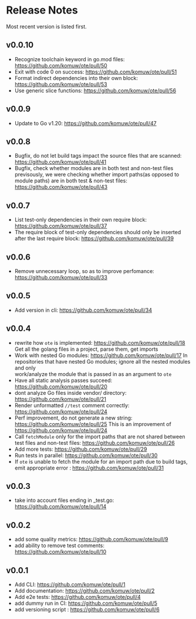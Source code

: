 # Release Notes

Most recent version is listed first.  


## v0.0.10
- Recognize toolchain keyword in go.mod files: https://github.com/komuw/ote/pull/50
- Exit with code 0 on success: https://github.com/komuw/ote/pull/51
- Format indirect dependencies into their own block: https://github.com/komuw/ote/pull/53
- Use generic slice functions: https://github.com/komuw/ote/pull/56

## v0.0.9
- Update to Go v1.20: https://github.com/komuw/ote/pull/47

## v0.0.8
- Bugfix, do not let build tags impact the source files that are scanned: https://github.com/komuw/ote/pull/41
- Bugfix, check whether modules are in both test and non-test files
  previsously, we were checking whether import paths(as opposed to module paths) are in both test & non-test files: https://github.com/komuw/ote/pull/43


## v0.0.7
- List test-only dependencies in their own require block: https://github.com/komuw/ote/pull/37
- The require block of test-only dependencies should only be inserted after the last require block: https://github.com/komuw/ote/pull/39


## v0.0.6
- Remove unnecessary loop, so as to improve perfomance: https://github.com/komuw/ote/pull/33


## v0.0.5
- Add version in cli: https://github.com/komuw/ote/pull/34


## v0.0.4
- rewrite how `ote` is implemented: https://github.com/komuw/ote/pull/18
  Get all the golang files in a project, parse them, get imports
- Work with nested Go modules: https://github.com/komuw/ote/pull/17
  In repositories that have nested Go modules; ignore all the nested modules and only   
  work/analyze the module that is passed in as an argument to `ote`
- Have all static analysis passes succeed: https://github.com/komuw/ote/pull/20
- dont analyze Go files inside vendor/ directory: https://github.com/komuw/ote/pull/21
- Render unformatted `//test` comment correctly: https://github.com/komuw/ote/pull/24
- Perf improvement, do not generate a new string: https://github.com/komuw/ote/pull/25
  This is an improvement of https://github.com/komuw/ote/pull/24
- Call `fetchModule` only for the import paths that are not shared between test files and non-test files: https://github.com/komuw/ote/pull/26
- Add more tests: https://github.com/komuw/ote/pull/29
- Run tests in parallel: https://github.com/komuw/ote/pull/30
- If `ote` is unable to fetch the module for an import path due to build tags, emit appropriate error : https://github.com/komuw/ote/pull/31


## v0.0.3
-  take into account files ending in _test.go: https://github.com/komuw/ote/pull/14


## v0.0.2
- add some quality metrics: https://github.com/komuw/ote/pull/9
- add ability to remove test comments: https://github.com/komuw/ote/pull/10


## v0.0.1
- Add CLI: https://github.com/komuw/ote/pull/1
- Add documentation: https://github.com/komuw/ote/pull/2
- Add e2e tests: https://github.com/komuw/ote/pull/4
- add dummy run in CI: https://github.com/komuw/ote/pull/5
- add versioning script : https://github.com/komuw/ote/pull/6
